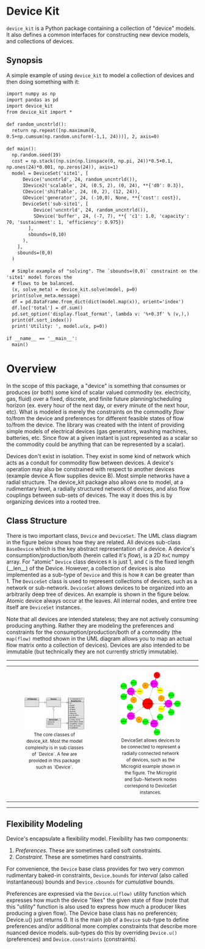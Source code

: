 

# Device Kit
`device_kit` is a Python package containing a collection of "device" models. It also defines a common interfaces for constructing new device models, and collections of devices.

## Synopsis
A simple example of using `device_kit` to model a collection of devices and then doing something with it:

    import numpy as np
    import pandas as pd
    import device_kit
    from device_kit import *

    def random_uncntrld():
      return np.repeat([np.maximum(0, 0.5+np.cumsum(np.random.uniform(-1,1, 24)))], 2, axis=0)

    def main():
      np.random.seed(19)
      cost = np.stack((np.sin(np.linspace(0, np.pi, 24))*0.5+0.1, np.ones(24)*0.001, np.zeros(24)), axis=1)
      model = DeviceSet('site1', [
          Device('uncntrld', 24, random_uncntrld()),
          IDevice2('scalable', 24, (0.5, 2), (0, 24), **{'d0': 0.3}),
          CDevice('shiftable', 24, (0, 2), (12, 24)),
          GDevice('generator', 24, (-10,0), None, **{'cost': cost}),
          DeviceSet('sub-site1', [
              Device('uncntrld', 24, random_uncntrld()),
              SDevice('buffer', 24, (-7, 7), **{ 'c1': 1.0, 'capacity': 70, 'sustainment': 1, 'efficiency': 0.975})
            ],
            sbounds=(0,10)
          ),
        ],
        sbounds=(0,0)
      )

      # Simple example of "solving". The `sbounds=(0,0)` constraint on the 'site1' model forces the
      # flows to be balanced.
      (x, solve_meta) = device_kit.solve(model, p=0)
      print(solve_meta.message)
      df = pd.DataFrame.from_dict(dict(model.map(x)), orient='index')
      df.loc['total'] = df.sum()
      pd.set_option('display.float_format', lambda v: '%+0.3f' % (v,),)
      print(df.sort_index())
      print('Utility: ', model.u(x, p=0))

    if __name__ == '__main__':
      main()

# Overview
In the scope of this package, a "device" is something that consumes or produces (or both) some kind of scalar valued commodity (ex. electricity, gas, fluid) over a fixed, discrete, and finite future planning/scheduling horizon (ex. every hour of the next day, or every minute of the next hour, etc). What is modeled is merely the constraints on the commodity *flow* to/from the device and preferences for different feasible states of flow to/from the device. The library was created with the intent of providing simple models of electrical devices (gas generators, washing machines, batteries, etc. Since flow at a given instant is just represented as a scalar so the commodity could be anything that can be represented by a scalar).

Devices don't exist in isolation. They exist in some kind of network which acts as a conduit for commodity flow between devices. A device's operation may also be constrained with respect to another devices (example device A flow supplies device B). Most simple networks have a radial structure. The device_kit package also allows one to model, at a rudimentary level, a radially structured network of devices, and also flow couplings between sub-sets of devices. The way it does this is by organizing devices into a rooted tree.

## Class Structure
There is two important class, `Device` and `DeviceSet`. The UML class diagram in the figure below shows how they are related. All devices sub-class `BaseDevice` which is the key abstract representation of a device. A device's consumption/production/both (herein called it's *flow*), is a 2D `RxC` numpy array. For "atomic" `Device` class devices `R` is just 1, and `C` is the fixed length (\_\_len\_\_) of the Device. However, a collection of devices is also implemented as a sub-type of `Device` and this is how `R` can be greater than 1. The `DeviceSet` class is used to represent collections of devices, such as a network or sub-network. `DeviceSet` allows devices to be organized into an arbitrarily deep tree of devices. An example is shown in the figure below. Atomic device always occur at the leaves. All internal nodes, and entire tree itself are `DeviceSet` instances.

Note that all devices are intended stateless; they are not actively consuming producing anything. Rather they are modeling the preferences and constraints for the consumption/production/both of a commodity (the `map(flow)` method shown in the UML diagram allows you to map an actual flow matrix onto a collection of devices). Devices are also intended to be immutable (but technically they are not currently strictly immutable).

---

<table style="width: 100%; text-align: center;">
  <tr>
    <td style="width: 50%;">
        <figure>
            <a name='f1'><img width='460px' name='f1' src='docs/img/uml-cd.png'/></a><br/>
            <small>The core classes of device_kit. Most the model complexity is in sub classes of `Device`. A few are provided in this package such as `IDevice`. </small>
        </figure>
    </td>
    <td>
        <figure>
            <a name='f2'><img width='460px' name='f2' src='docs/img/tree-of-smart-homes-op-e-phys.jpg'/></a><br/>
            <small>DeviceSet allows devices to be connected to represent a radially connected network of devices, such as the Microgrid example shown in the figure. The Microgrid and Sub-Network nodes correspond to DeviceSet instances.</small>
        </figure>
    </td>
  </tr>
</table>


---

## Flexibility Modeling
Device's encapsulate a flexibility model. Flexibility has two components:

  1. *Preferences*. These are sometimes called soft constraints.
  2. *Constraint*. These are sometimes hard constraints.

For convenience, the `Device` base class provides for two very common rudimentary baked-in constraints, `Device.bounds` for *interval* (also called instantaneous) bounds and `Device.cbounds` for *cumulative* bounds.



Preferences are expressed via the `Device.u(flow)` utility function which expresses how much the device "likes" the given state of flow (note that this "utility" function is also used to express how much a producer likes producing a given flow). The Device base class has no preferences; Device.u() just returns 0. It is the main job of a `Device` sub-type to define preferences and/or additional more complex constraints that describe more nuanced device models. sub-types do this by overriding `Device.u()` (preferences) and `Device.constraints` (constraints).
